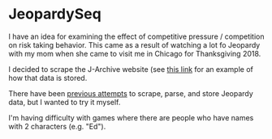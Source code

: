 # JeopardySeq
I have an idea for examining the effect of competitive pressure / competition on risk taking behavior. This came as a result of watching a lot fo Jeopardy with my mom when she came to visit me in Chicago for Thanksgiving 2018.

I decided to scrape the J-Archive website (see [this link](http://www.j-archive.com/showgameresponses.php?game_id=173) for an example of how that data is stored.

There have been [previous attempts](https://github.com/whymarrh/jeopardy-parser) to scrape, parse, and store Jeopardy data, but I wanted to try it myself.

I'm having difficulty with games where there are people who have names with 2 characters (e.g. "Ed").
